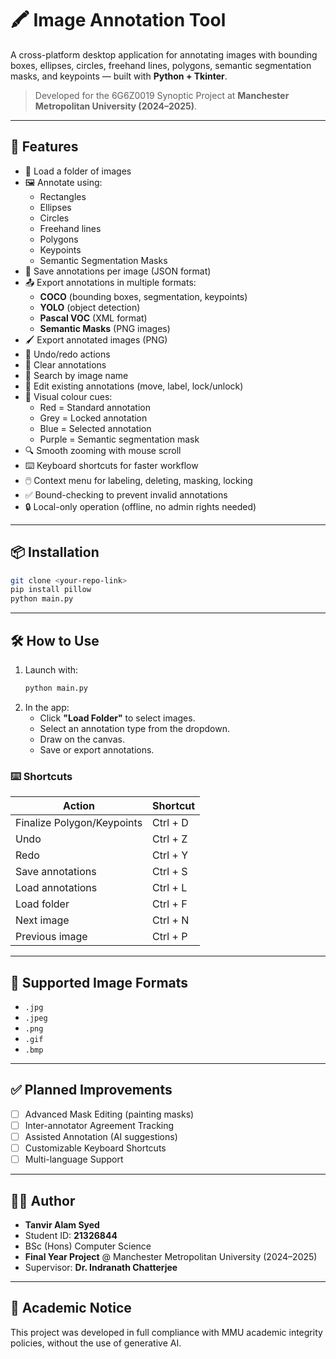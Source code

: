 # 🖍️ Image Annotation Tool

A cross-platform desktop application for annotating images with bounding boxes, ellipses, circles, freehand lines, polygons, semantic segmentation masks, and keypoints — built with **Python + Tkinter**.

> Developed for the 6G6Z0019 Synoptic Project at **Manchester Metropolitan University (2024–2025)**.

---

## 🚀 Features

- 📂 Load a folder of images
- 🖼️ Annotate using:
  - Rectangles
  - Ellipses
  - Circles
  - Freehand lines
  - Polygons
  - Keypoints
  - Semantic Segmentation Masks
- 💾 Save annotations per image (JSON format)
- 📤 Export annotations in multiple formats:
  - **COCO** (bounding boxes, segmentation, keypoints)
  - **YOLO** (object detection)
  - **Pascal VOC** (XML format)
  - **Semantic Masks** (PNG images)
- 🖌️ Export annotated images (PNG)
- 🔁 Undo/redo actions
- 🧹 Clear annotations
- 🔎 Search by image name
- 🔄 Edit existing annotations (move, label, lock/unlock)
- 🎨 Visual colour cues:
  - Red = Standard annotation
  - Grey = Locked annotation
  - Blue = Selected annotation
  - Purple = Semantic segmentation mask
- 🔍 Smooth zooming with mouse scroll
- ⌨️ Keyboard shortcuts for faster workflow
- 🖱️ Context menu for labeling, deleting, masking, locking
- ✅ Bound-checking to prevent invalid annotations
- 🔒 Local-only operation (offline, no admin rights needed)

---

## 📦 Installation

```bash
git clone <your-repo-link>
pip install pillow
python main.py
```

---

## 🛠️ How to Use

1. Launch with:
   ```bash
   python main.py
   ```
2. In the app:
   - Click **"Load Folder"** to select images.
   - Select an annotation type from the dropdown.
   - Draw on the canvas.
   - Save or export annotations.

### ⌨️ Shortcuts

| Action                  | Shortcut   |
|--------------------------|------------|
| Finalize Polygon/Keypoints | Ctrl + D  |
| Undo                     | Ctrl + Z   |
| Redo                     | Ctrl + Y   |
| Save annotations         | Ctrl + S   |
| Load annotations         | Ctrl + L   |
| Load folder              | Ctrl + F   |
| Next image               | Ctrl + N   |
| Previous image           | Ctrl + P   |

---

## 📸 Supported Image Formats

- `.jpg`
- `.jpeg`
- `.png`
- `.gif`
- `.bmp`

---

## ✅ Planned Improvements

- [ ] Advanced Mask Editing (painting masks)
- [ ] Inter-annotator Agreement Tracking
- [ ] Assisted Annotation (AI suggestions)
- [ ] Customizable Keyboard Shortcuts
- [ ] Multi-language Support

---

## 👨‍💻 Author

- **Tanvir Alam Syed**
- Student ID: **21326844**
- BSc (Hons) Computer Science
- **Final Year Project** @ Manchester Metropolitan University (2024–2025)
- Supervisor: **Dr. Indranath Chatterjee**

---

## 📜 Academic Notice

This project was developed in full compliance with MMU academic integrity policies, without the use of generative AI.
